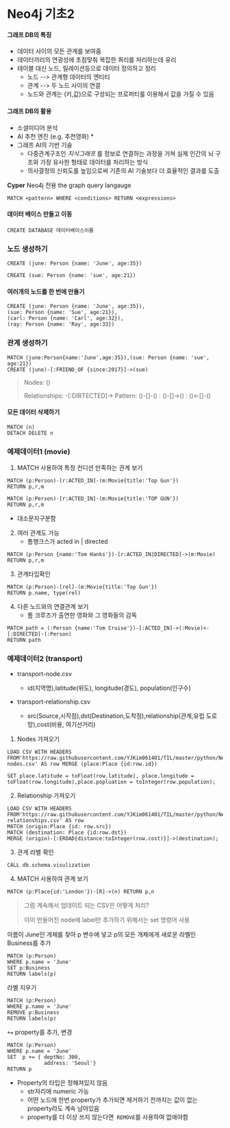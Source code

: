 # Neo4j 기초2

#### 그래프 DB의 특징

* 데이터 사이의 모든 관계를 보여줌
* 데이터끼리의 연광성에 초점맞춰 복잡한 쿼리를 처리하는데 유리
* 테이블 대신 노드, 릴레이션등으로 데이터 정의하고 정리
  * 노드 --> 관계형 데이터의 엔티티
  * 관계 --> 두 노드 사이의 연결
  * 노드와 관계는 (키,값)으로 구성되는 프로퍼티를 이용해서 값을 가질 수 있음



#### 그래프 DB의 활용

* 소셜미디어 분석
* AI 추천 엔진 (e.g. 추천영화)
  * 
* 그래프 AI의 기반 기술
  * 다중관계구조인 *지식그래프* 를 정보로 연결하는 과정을 거쳐 실제 인간의 뇌 구조와 가장 유사한 형태로 데이터를 처리하는 방식
  * 의사결정의 신뢰도를 높임으로써 기존의 AI 기술보다 더 효율적인 결과를 도출 



**Cyper** Neo4j 전용 the graph query langauge 

```cypher
MATCH <pattern> WHERE <conditions> RETURN <expressions>
```



#### 데이터 베이스 만들고 이동

```cypher
CREATE DATABASE 데이터베이스이름
```



### 노드 생성하기

```cypher
CREATE (june: Person {name: 'June', age:35})                    
```

```cypher
CREATE (sue: Person {name: 'sue', age:21}) 
```



#### 여러개의 노드를 한 번에 만들기

```cypher
CREATE (june: Person {name: 'June', age:35}), 
(sue: Person {name: 'Sue', age:21}), 
(carl: Person {name: 'Carl', age:32}),                   
(ray: Person {name: 'Ray', age:33})                        
```





### 관계 생성하기

```cypher
MATCH (june:Person{name:'June',age:35}),(sue: Person {name: 'sue', age:21}) 
CREATE (june)-[:FRIEND_OF {since:2017}]->(sue)
```

> Nodes: ()
>
> Relationships: -[:DIRTECTED]->
> Pattern: ()-[]-()
>   : ()-[]->()
>   : ()<-[]-()



#### 모든 데이터 삭제하기

```cypher
MATCH (n)
DETACH DELETE n
```







### 예제데이터1 (movie)

1. MATCH 사용하여 특정 컨디션 만족하는 관계 보기

```cypher
MATCH (p:Person)-[r:ACTED_IN]-(m:Movie{title:'Top Gun'})
RETURN p,r,m
```

```cypher
MATCH (p:Person)-[r:ACTED_IN]-(m:Movie{title:'TOP GUN'})
RETURN p,r,m
```

* 대소문자구분함

  

2. 여러 관계도 가능
   * 톰행크스가  acted in | directed

```cypher
MATCH (p:Person {name:'Tom Hanks'})-[r:ACTED_IN|DIRECTED]->(m:Movie)
RETURN p,r,m
```



3. 관계타입확인

```cypher
MATCH (p:Person)-[rel]-(m:Movie{title:'Top Gun'})
RETURN p.name, type(rel)
```



4. 다른 노드와의 연결관계 보기
   * 톰 크루즈가 출연한 영화와 그 영화들의 감독

```cypher
MATCH path = (:Person {name:'Tom Cruise'})-[:ACTED_IN]->(:Movie)<-[:DIRECTED]-(:Person)
RETURN path
```









### 예제데이터2 (transport)

* transport-node.csv

  * id(지역명),latitude(위도), longitude(경도), population(인구수)

* transport-relationship.csv

  * src(Source,시작점),dst(Destination,도착점),relationship(관계,유럽 도로망),cost(비용, 여기선거리)

    

1. Nodes 가져오기

```cypher
LOAD CSV WITH HEADERS FROM'https://raw.githubusercontent.com/YJKim061401/TIL/master/python/Neo4j/data_transport-nodes.csv' AS row MERGE (place:Place {id:row.id})
                                                                                                                                                      SET place.latitude = toFloat(row.latitude), place.longitude = toFloat(row.longitude),place.popluation = toInteger(row.population);
```

2. Relationship 가져오기

```cypher
LOAD CSV WITH HEADERS
FROM'https://raw.githubusercontent.com/YJKim061401/TIL/master/python/Neo4j/data_transport-relationships.csv' AS row
MATCH (origin:Place {id: row.src})
MATCH (destination: Place {id:row.dst})
MERGE (origin)-[:EROAD{distance:toInteger(row.cost)}]->(destination);
```



3. 관계 라벨 확인

```cypher
CALL db.schema.visulization
```



4. MATCH 사용하여 관계 보기

```cypher
MATCH (p:Place{id:'London'})-[R]->(n) RETURN p,n
```





>  그럼 계속해서 업데이트 되는 CSV은 어떻게 처리?
>
> 이미 만들어진 node에 label만 추가하기 위해서는 set 명령어 사용



이름이 June인 개체를 찾아 p 변수에 넣고 p의 모든 개체에게 새로운 라벨인 Business를 추가 

```cypher
MATCH (p:Person)
WHERE p.name = 'June'
SET p:Business 
RETURN labels(p)
```



라벨 지우기

```cypher
MATCH (p:Person)
WHERE p.name = 'June'
REMOVE p:Business 
RETURN labels(p)
```



`+=` property를 추가, 변경

```cypher
MATCH (p:Person)
WHERE p.name = 'June'
SET  p += { deptNo: 300,
            address: 'Seoul'}
RETURN p
```

* Property의 타입은 정해져있지 않음
  * str자리에 numeric 가능
  * 어떤 노드에 한번 property가 추가되면 제거하기 전까지는 값이 없는 property라도 계속 남아있음 
  * property를 더 이상 쓰지 않는다면` REMOVE`를 사용하여 없애야함